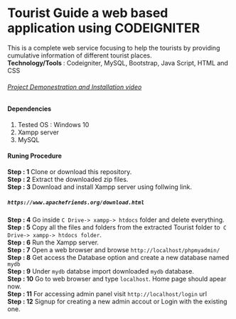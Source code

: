 # Tourist Guide a web based application using CODEIGNITER
This is a complete web service focusing to help the tourists by providing cumulative information of different tourist places.<br>
<b>Technology/Tools </b> : Codeigniter, MySQL, Bootstrap, Java Script, HTML and CSS
<h6> <a href="https://youtu.be/Tt1YoLw5cpY"> Project Demonestration and Installation video</a> </h6>

#### Dependencies
1. Tested OS : Windows 10 <br>
2. Xampp server <br>
3. MySQL <br>

#### Runing Procedure
<b> Step : 1</b> Clone or download this repository.<br>
<b> Step : 2</b> Extract the downloaded zip files.<br>
<b> Step : 3</b> Download and install Xampp server using follwing link. <h5> `https://www.apachefriends.org/download.html`</h5>
<b> Step : 4</b> Go inside `C Drive-> xampp-> htdocs` folder and delete everything.<br>
<b> Step : 5</b> Copy all the files and folders from the extracted Tourist folder to` C Drive-> xampp-> htdocs folder`.<br>
<b> Step : 6</b> Run the Xampp server. <br>
<b> Step : 7</b> Open a web browser and browse `http://localhost/phpmyadmin/` <br>
<b> Step : 8</b> Get access the Database option and create a new database named `mydb` <br>
<b> Step : 9</b> Under `mydb` databse import downloaded `mydb` </b> database.<br>
<b> Step : 10</b> Go to web browser and type `localhost`. Home page should apear now.<br>
<b> Step : 11</b> For accessing admin panel visit `http://localhost/login` url <br>
<b> Step : 12</b> Signup for creating a new admin accout or Login with the existing one. <br>








